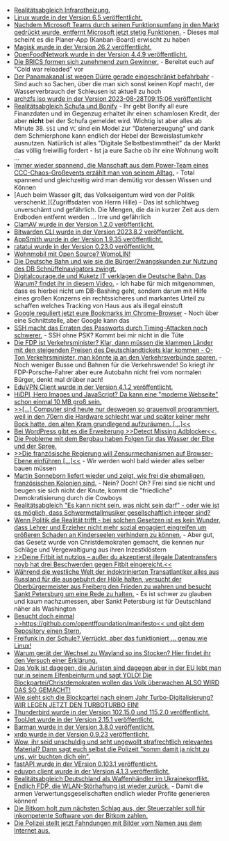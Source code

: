 * [Realitätsabgleich Infrarotheizung.](https://www.youtube.com/watch?v=petEud6D4Ng)
* [Linux wurde in der Version 6.5 veröffentlicht.](https://lwn.net/Articles/942876/)
* [Nachdem Microsoft Teams durch seinen Funktionsumfang in den Markt gedrückt wurde, entfernt Microsoft jetzt stetig Funktionen.](https://www.borncity.com/blog/2023/08/28/teams-microsoft-entfernt-heimlich-funktionen-umbau-auf-version-2-0/) - Dieses mal scheint es die Planer-App (Kanban-Board) erwischt zu haben
* [Magisk wurde in der Version 26.2 veröffentlicht.](https://github.com/topjohnwu/Magisk/releases/tag/v26.2)
* [OpenFoodNetwork wurde in der Version 4.4.9 veröffentlicht.](https://github.com/openfoodfoundation/openfoodnetwork/releases/tag/v4.4.9)
* [Die BRICS formen sich zunehmend zum Gewinner.](http://blog.fefe.de/?ts=9a12a125) - Bereitet euch auf "Cold war reloaded" vor
* [Der Panamakanal ist wegen Dürre gerade eingeschränkt befahrbahr](http://blog.fefe.de/?ts=9a12a0a2) - Sind auch so Sachen, über die man sich sonst keinen Kopf macht, der Wasserverbrauch der Schleusen ist aktuell zu hoch
* [archzfs iso wurde in der Version 2023-08-28T09:15:06 veröffentlicht](https://archzfs.leibelt.de)
* [Realitätsabgleich Schufa und Bonify](https://media.ccc.de/v/camp2023-57571-jens_spahns_credit_score_is_very_good) - Ihr gebt Bonify all eure Finanzdaten und im Gegenzug erhaltet ihr einen schamlosen Kredit, der aber **nicht** bei der Schufa gemeldet wird. Wichtig ist aber alles ab Minute 38. `SSI` und `VC` sind ein Model zur "Datenerzeugung" und dank dem Schmierphone kann endlich der Hebel der Beweislastumkehr ausnutzen. Natürlich ist alles "Digitale Selbstbestimmtheit" da der Markt das völlig freiwillig fordert - Ist ja eure Sache ob ihr eine Wohnung wollt ...
* [Immer wieder spannend, die Manschaft aus dem Power-Team eines CCC-Chaos-Großevents erzählt man von seinem Alltag.](https://media.ccc.de/v/gpn21-45-solarversorgung-auf-open-air-chaos-events-und-macht-das-berhaupt-sinn-) - Total spannend und gleichzeitig wird man demütig vor dessen Wissen und Können
* [Auch beim Wasser gilt, das Volkseigentum wird von der Politik verschenkt.](Zugriffsdaten von Herrn Hille) - Das ist schlichtweg unverschämt und gefährlich. Die Mengen, die da in kurzer Zeit aus dem Erdboden entfernt werden ... Irre und gefährlich
* [ClamAV wurde in der Version 1.2.0 veröffentlicht.](https://github.com/Cisco-Talos/clamav/releases/tag/clamav-1.2.0)
* [Bitwarden CLI wurde in der Version 2023.8.2 veröffentlicht.](https://github.com/bitwarden/clients/releases/tag/cli-v2023.8.2)
* [AppSmith wurde in der Version 1.9.35 veröffentlicht.](https://github.com/appsmithorg/appsmith/releases/tag/v1.9.35)
* [ratatui wurde in der Version 0.23.0 veröffentlicht.](https://github.com/ratatui-org/ratatui/releases/tag/v0.23.0)
* [Wohnmobil mit Open Source? WomoLIN!](https://womolin.de/)
* [Die Deutsche Bahn und wie sie die Bürger/Zwangskunden zur Nutzung des DB Schnüffelnavigators zwingt.](https://media.ccc.de/v/camp2023-57089-db_schnueffelnavigator)
* [Digitalcourage.de und Kuketz IT verklagen die Deutsche Bahn. Das Warum? findet ihr in diesem Video.](https://media.ccc.de/v/camp2023-57089-db_schnueffelnavigator) - Ich habe für mich mitgenommen, dass es hierbei nicht um DB-Bashing geht, sondern darum mit Hilfe eines großen Konzerns ein rechtssicheres und markantes Urteil zu schaffen welches Tracking von Haus aus als illegal einstuft
* [Google reguliert jetzt eure Bookmarks im Chrome-Browser](http://blog.fefe.de/?ts=9a11c776) - Noch über eine Schnittstelle, aber Google kann das
* [SSH macht das Erraten des Passworts durch Timing-Attacken noch schwerer.](http://blog.fefe.de/?ts=9a10d5c8) - SSH ohne PSK? Kommt bei mir nicht in die Tüte
* [Die FDP ist Verkehrsminister? Klar, dann müssen die klammen Länder mit den steigenden Preisen des Deutschlandtickets klar kommen - O-Ton Verkehrsminister, man könnte ja an den Verkehrsverbünde sparen.](http://blog.fefe.de/?ts=9a1313b2) - Noch weniger Busse und Bahnen für die Verkehrswende! So kriegt ihr FDP-Porsche-Fahrer aber eure Autobahn nicht frei vom normalen Bürger, denkt mal drüber nach!
* [EduVPN Client wurde in der Version 4.1.2 veröffentlicht.](https://github.com/eduvpn/python-eduvpn-client/releases/tag/4.1.2)
* [HiDPI, Hero Images und JavaScript? Da kann eine "moderne Webseite" schon einmal 10 MB groß sein.](https://utcc.utoronto.ca/~cks/space/blog/web/ExperiencingWebBloat)
* [>>[...] Computer sind heute nur deswegen so grauenvoll programmiert, weil in den 70ern die Hardware schlecht war und später keiner mehr Bock hatte, den alten Kram grundlegend aufzuräumen. [...]<<](https://tuxproject.de/blog/2023/08/liegengebliebenes-vom-29-august-2023/)
* [Bei WordPress gibt es die Erweiterung >>Detect Missing Adblocker<<.](https://wordpress.org/plugins/detect-missing-adblocker/)
* [Die Probleme mit dem Bergbau haben Folgen für das Wasser der Elbe und der Spree.](https://sachsen.nabu.de/news/2023/33831.html)
* [>>Die französische Regierung will Zensurmechanismen auf Browser-Ebene einführen [...]<<](https://netzpolitik.org/2023/gefaehrlicher-praezedenzfall-neues-gesetz-in-frankreich-will-browser-zur-zensur-verpflichten/) - Wir werden wohl bald wieder alles selber bauen müssen
* [Martin Sonneborn liefert wieder und zeigt, wie frei die ehemaligen, französischen Kolonien sind.](https://www.youtube.com/watch?v=r-neaNBecRE) - Nein? Doch! Oh? Frei sind sie nicht und beugen sie sich nicht der Knute, kommt die "friedliche" Demokratisierung durch die Cowboys
* [Realitätsabgleich "Es kann nicht sein, was nicht sein darf" - oder wie ist es möglich, dass Schwermetallmusiker gesellschaftlich integer sind?](http://blog.fefe.de/?ts=9a116e39)
* [Wenn Politik die Realität trifft - bei solchen Gesetzen ist es kein Wunder, dass Lehrer und Erzieher nicht mehr sozial engagiert eingreifen um größeren Schaden an Kinderseelen verhindern zu können.](http://blog.fefe.de/?ts=9a116c1d) - Aber gut, das Gesetz wurde von Christdemokraten gemacht, die kennen nur Schläge und Vergewaltigung aus ihren Inzestklöstern
* [>>Deine Fitbit ist nutzlos – außer du akzeptierst illegale Datentransfers noyb hat drei Beschwerden gegen Fitbit eingereicht.<<](https://noyb.eu/de/your-fitbit-useless-unless-you-consent-unlawful-data-sharing)
* [Während die westliche Welt der indoktrinierten Transatlantiker alles aus Russland für die ausgebuhrt der Hölle halten, versucht der Oberbürgermeister aus Freiberg den Frieden zu wahren und besucht Sankt Petersburg um eine Rede zu halten.](https://www.mdr.de/nachrichten/sachsen/chemnitz/freiberg/buergermeister-krueger-opernball-russland-petersburg-100.html) - Es ist schwer zu glauben und kaum nachzumessen, aber Sankt Petersburg ist für Deutschland näher als Washington
* [Besucht doch einmal >>https://github.com/opentffoundation/manifesto<< und gibt dem Repository einen Stern.](https://github.com/opentffoundation/manifesto)
* [Freifunk in der Schule? Verrückt, aber das funktioniert ... genau wie Linux!](https://media.ccc.de/v/gpn21-107-ein-freies-schulnetz-)
* [Warum gerät der Wechsel zu Wayland so ins Stocken? Hier findet ihr den Versuch einer Erklärung.](https://utcc.utoronto.ca/~cks/space/blog/unix/WaylandTechnicalMeritsIrrelevant)
* [Das Volk ist dagegen, die Juristen sind dagegen aber in der EU lebt man nur in seinem Elfenbeinturm und sagt YOLO! Die Blockpartei/Christdemokraten wollen das Volk überwachen ALSO WIRD DAS SO GEMACHT!](https://netzpolitik.org/2023/internes-protokoll-eu-staaten-starten-endspurt-zur-chatkontrolle/)
* [Wie sieht sich die Blockpartei nach einem Jahr Turbo-Digitalisierung? WIR LEGEN JETZT DEN TURBOTURBO EIN!](https://netzpolitik.org/2023/ein-jahr-digitalstrategie-reihenweise-fehlzuendungen/)
* [Thunderbird wurde in der Version 102.15.0 und 115.2.0 veröffentlicht.](https://www.borncity.com/blog/2023/08/31/thunderbird-115-2-0-102-15-0/)
* [ToolJet wurde in der Version 2.15.1 veröffentlicht.](https://github.com/ToolJet/ToolJet/releases/tag/v2.15.1)
* [Barman wurde in der Version 3.8.0 veröffentlicht.](https://github.com/EnterpriseDB/barman/releases/tag/release/3.8.0)
* [xrdp wurde in der Version 0.9.23 veröffentlicht.](https://github.com/neutrinolabs/xrdp/releases/tag/v0.9.23)
* [Wow, ihr seid unschuldig und seht ungewollt strafrechtlich relevantes Material? Dann sagt euch selbst die Polizeit "komm damit ja nicht zu uns, wir buchten dich ein".](http://blog.fefe.de/?ts=9a0e0e13)
* [fastAPI wurde in der VErsion 0.103.1 veröffentlicht.](https://github.com/tiangolo/fastapi/releases/tag/0.103.1)
* [eduvpn client wurde in der Version 4.1.3 veröffentlicht.](https://github.com/eduvpn/python-eduvpn-client/releases/tag/4.1.3)
* [Realitätsabgleich Deutschland als Waffenhändler im Ukrainekonflikt.](https://blog.fefe.de/?ts=9a0da925)
* [Endlich FDP, die WLAN-Störhaftung ist wieder zurück.](https://blog.fefe.de/?ts=9a0dd99f) - Damit die armen Verwertungsgesellschaften endlich wieder Profite generieren können!
* [Die Bitkom holt zum nächsten Schlag aus, der Steuerzahler soll für inkompetente Software von der Bitkom zahlen.](https://blog.fefe.de/?ts=9a0dd835)
* [Die Polizei stellt jetzt Fahndungen mit Bilder vom Namen aus dem Internet aus.](https://blog.fefe.de/?ts=9a0f0dce)
